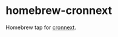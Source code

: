 # homebrew-cronnext

Homebrew tap for [cronnext](https://github.com/winebarrel/cronparse#cronplan).
